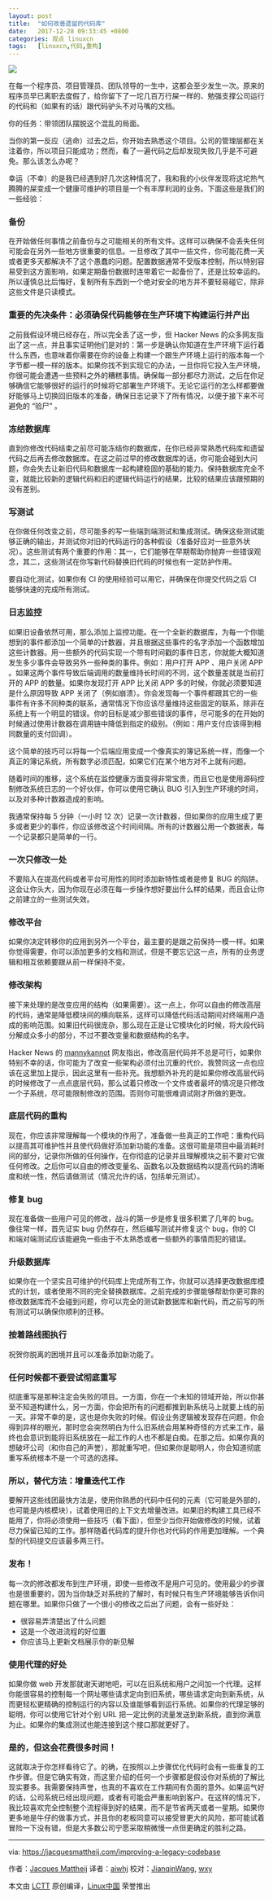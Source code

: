 ```yaml
---
layout: post
title:	"如何改善遗留的代码库"
date:	2017-12-28 09:33:45 +0800 
categories:	观点 linuxcn 
tags:	[linuxcn,代码,重构]
---
```



![](/Asserts/Images//attachment/album/201712/28/093339ql5vt7lw1vpssnnl.jpg)


在每一个程序员、项目管理员、团队领导的一生中，这都会至少发生一次。原来的程序员早已离职去度假了，给你留下了一坨几百万行屎一样的、勉强支撑公司运行的代码和（如果有的话）跟代码驴头不对马嘴的文档。


你的任务：带领团队摆脱这个混乱的局面。


当你的第一反应（逃命）过去之后，你开始去熟悉这个项目。公司的管理层都在关注着你，所以项目只能成功；然而，看了一遍代码之后却发现失败几乎是不可避免。那么该怎么办呢？


幸运（不幸）的是我已经遇到好几次这种情况了，我和我的小伙伴发现将这坨热气腾腾的屎变成一个健康可维护的项目是一个有丰厚利润的业务。下面这些是我们的一些经验：


### 备份


在开始做任何事情之前备份与之可能相关的所有文件。这样可以确保不会丢失任何可能会在另外一些地方很重要的信息。一旦修改了其中一些文件，你可能花费一天或者更多天都解决不了这个愚蠢的问题。配置数据通常不受版本控制，所以特别容易受到这方面影响，如果定期备份数据时连带着它一起备份了，还是比较幸运的。所以谨慎总比后悔好，复制所有东西到一个绝对安全的地方并不要轻易碰它，除非这些文件是只读模式。


### 重要的先决条件：必须确保代码能够在生产环境下构建运行并产出


之前我假设环境已经存在，所以完全丢了这一步，但 Hacker News 的众多网友指出了这一点，并且事实证明他们是对的：第一步是确认你知道在生产环境下运行着什么东西，也意味着你需要在你的设备上构建一个跟生产环境上运行的版本每一个字节都一模一样的版本。如果你找不到实现它的办法，一旦你将它投入生产环境，你很可能会遭遇一些预料之外的糟糕事情。确保每一部分都尽力测试，之后在你足够确信它能够很好的运行的时候将它部署生产环境下。无论它运行的怎么样都要做好能够马上切换回旧版本的准备，确保日志记录下了所有情况，以便于接下来不可避免的 “验尸” 。


### 冻结数据库


直到你修改代码结束之前尽可能冻结你的数据库，在你已经非常熟悉代码库和遗留代码之后再去修改数据库。在这之前过早的修改数据库的话，你可能会碰到大问题，你会失去让新旧代码和数据库一起构建稳固的基础的能力。保持数据库完全不变，就能比较新的逻辑代码和旧的逻辑代码运行的结果，比较的结果应该跟预期的没有差别。


### 写测试


在你做任何改变之前，尽可能多的写一些端到端测试和集成测试。确保这些测试能够正确的输出，并测试你对旧的代码运行的各种假设（准备好应对一些意外状况）。这些测试有两个重要的作用：其一，它们能够在早期帮助你抛弃一些错误观念，其二，这些测试在你写新代码替换旧代码的时候也有一定防护作用。


要自动化测试，如果你有 CI 的使用经验可以用它，并确保在你提交代码之后 CI 能够快速的完成所有测试。


### 日志监控


如果旧设备依然可用，那么添加上监控功能。在一个全新的数据库，为每一个你能想到的事件都添加一个简单的计数器，并且根据这些事件的名字添加一个函数增加这些计数器。用一些额外的代码实现一个带有时间戳的事件日志，你就能大概知道发生多少事件会导致另外一些种类的事件。例如：用户打开 APP 、用户关闭 APP 。如果这两个事件导致后端调用的数量维持长时间的不同，这个数量差就是当前打开的 APP 的数量。如果你发现打开 APP 比关闭 APP 多的时候，你就必须要知道是什么原因导致 APP 关闭了（例如崩溃）。你会发现每一个事件都跟其它的一些事件有许多不同种类的联系，通常情况下你应该尽量维持这些固定的联系，除非在系统上有一个明显的错误。你的目标是减少那些错误的事件，尽可能多的在开始的时候通过使用计数器在调用链中降低到指定的级别。（例如：用户支付应该得到相同数量的支付回调）。


这个简单的技巧可以将每一个后端应用变成一个像真实的簿记系统一样，而像一个真正的簿记系统，所有数字必须匹配，如果它们在某个地方对不上就有问题。


随着时间的推移，这个系统在监控健康方面变得非常宝贵，而且它也是使用源码控制修改系统日志的一个好伙伴，你可以使用它确认 BUG 引入到生产环境的时间，以及对多种计数器造成的影响。


我通常保持每 5 分钟（一小时 12 次）记录一次计数器，但如果你的应用生成了更多或者更少的事件，你应该修改这个时间间隔。所有的计数器公用一个数据表，每一个记录都只是简单的一行。


### 一次只修改一处


不要陷入在提高代码或者平台可用性的同时添加新特性或者是修复 BUG 的陷阱。这会让你头大，因为你现在必须在每一步操作想好要出什么样的结果，而且会让你之前建立的一些测试失效。


### 修改平台


如果你决定转移你的应用到另外一个平台，最主要的是跟之前保持一模一样。如果你觉得需要，你可以添加更多的文档和测试，但是不要忘记这一点，所有的业务逻辑和相互依赖要跟从前一样保持不变。


### 修改架构


接下来处理的是改变应用的结构（如果需要）。这一点上，你可以自由的修改高层的代码，通常是降低模块间的横向联系，这样可以降低代码活动期间对终端用户造成的影响范围。如果旧代码很庞杂，那么现在正是让它模块化的时候，将大段代码分解成众多小的部分，不过不要改变量和数据结构的名字。


Hacker News 的 [mannykannot](https://news.ycombinator.com/item?id=14445661) 网友指出，修改高层代码并不总是可行，如果你特别不幸的话，你可能为了改变一些架构必须付出沉重的代价。我赞同这一点也应该在这里加上提示，因此这里有一些补充。我想额外补充的是如果你修改高层代码的时候修改了一点点底层代码，那么试着只修改一个文件或者最坏的情况是只修改一个子系统，尽可能限制修改的范围。否则你可能很难调试刚才所做的更改。


### 底层代码的重构


现在，你应该非常理解每一个模块的作用了，准备做一些真正的工作吧：重构代码以提高其可维护性并且使代码做好添加新功能的准备。这很可能是项目中最消耗时间的部分，记录你所做的任何操作，在你彻底的记录并且理解模块之前不要对它做任何修改。之后你可以自由的修改变量名、函数名以及数据结构以提高代码的清晰度和统一性，然后请做测试（情况允许的话，包括单元测试）。


### 修复 bug


现在准备做一些用户可见的修改，战斗的第一步是修复很多积累了几年的 bug。像往常一样，首先证实 bug 仍然存在，然后编写测试并修复这个 bug，你的 CI 和端对端测试应该能避免一些由于不太熟悉或者一些额外的事情而犯的错误。


### 升级数据库


如果你在一个坚实且可维护的代码库上完成所有工作，你就可以选择更改数据库模式的计划，或者使用不同的完全替换数据库。之前完成的步骤能够帮助你更可靠的修改数据库而不会碰到问题，你可以完全的测试新数据库和新代码，而之前写的所有测试可以确保你顺利的迁移。


### 按着路线图执行


祝贺你脱离的困境并且可以准备添加新功能了。


### 任何时候都不要尝试彻底重写


彻底重写是那种注定会失败的项目。一方面，你在一个未知的领域开始，所以你甚至不知道构建什么，另一方面，你会把所有的问题都推到新系统马上就要上线的前一天。非常不幸的是，这也是你失败的时候。假设业务逻辑被发现存在问题，你会得到异样的眼光，那时您会突然明白为什么旧系统会用某种奇怪的方式来工作，最终也会意识到能将旧系统放在一起工作的人也不都是白痴。在那之后。如果你真的想破坏公司（和你自己的声誉），那就重写吧，但如果你是聪明人，你会知道彻底重写系统根本不是一个可选的选择。


### 所以，替代方法：增量迭代工作


要解开这些线团最快方法是，使用你熟悉的代码中任何的元素（它可能是外部的，也可能是内核模块），试着使用旧的上下文去增量改进。如果旧的构建工具已经不能用了，你将必须使用一些技巧（看下面），但至少当你开始做修改的时候，试着尽力保留已知的工作。那样随着代码库的提升你也对代码的作用更加理解。一个典型的代码提交应该最多两三行。


### 发布！


每一次的修改都发布到生产环境，即使一些修改不是用户可见的。使用最少的步骤也是很重要的，因为当你缺乏对系统的了解时，有时候只有生产环境能够告诉你问题在哪里。如果你只做了一个很小的修改之后出了问题，会有一些好处：


* 很容易弄清楚出了什么问题
* 这是一个改进流程的好位置
* 你应该马上更新文档展示你的新见解


### 使用代理的好处


如果你做 web 开发那就谢天谢地吧，可以在旧系统和用户之间加一个代理。这样你能很容易的控制每一个网址哪些请求定向到旧系统，哪些请求定向到新系统，从而更轻松更精确的控制运行的内容以及谁能够看到运行系统。如果你的代理足够的聪明，你可以使用它针对个别 URL 把一定比例的流量发送到新系统，直到你满意为止。如果你的集成测试也能连接到这个接口那就更好了。


### 是的，但这会花费很多时间！


这就取决于你怎样看待它了。的确，在按照以上步骤优化代码时会有一些重复的工作步骤。但是它确实有效，而这里介绍的任何一个步骤都是假设你对系统的了解比现实要多。我需要保持声誉，也真的不喜欢在工作期间有负面的意外。如果运气好的话，公司系统已经出现问题，或者有可能会严重影响到客户。在这样的情况下，我比较喜欢完全控制整个流程得到好的结果，而不是节省两天或者一星期。如果你更多地是牛仔的做事方式，并且你的老板同意可以接受冒更大的风险，那可能试着冒险一下没有错，但是大多数公司宁愿采取稍微慢一点但更确定的胜利之路。




---


via: <https://jacquesmattheij.com/improving-a-legacy-codebase>


作者：[Jacques Mattheij](https://jacquesmattheij.com/) 译者：[aiwhj](https://github.com/aiwhj) 校对：[JianqinWang](https://github.com/JianqinWang), [wxy](https://github.com/wxy)


本文由 [LCTT](https://github.com/LCTT/TranslateProject) 原创编译，[Linux中国](https://linux.cn/) 荣誉推出
